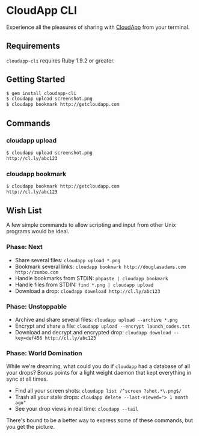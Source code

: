 # CloudApp CLI

Experience all the pleasures of sharing with [CloudApp][] from your terminal.

[cloudapp]: http://getcloudapp.com


## Requirements

`cloudapp-cli` requires Ruby 1.9.2 or greater.


## Getting Started

``` bash
$ gem install cloudapp-cli
$ cloudapp upload screenshot.png
$ cloudapp bookmark http://getcloudapp.com
```

## Commands

### cloudapp upload

``` bash
$ cloudapp upload screenshot.png
http://cl.ly/abc123
```

### cloudapp bookmark

``` bash
$ cloudapp bookmark http://getcloudapp.com
http://cl.ly/abc123
```

## Wish List

A few simple commands to allow scripting and input from other Unix programs
would be ideal.

### Phase: Next

 - Share several files: `cloudapp upload *.png`
 - Bookmark several links: `cloudapp bookmark http://douglasadams.com http://zombo.com`
 - Handle bookmarks from STDIN: `pbpaste | cloudapp bookmark`
 - Handle files from STDIN: `find *.png | cloudapp upload`
 - Download a drop: `cloudapp download http://cl.ly/abc123`

### Phase: Unstoppable

 - Archive and share several files: `cloudapp upload --archive *.png`
 - Encrypt and share a file: `cloudapp upload --encrypt launch_codes.txt`
 - Download and decrypt and encrypted drop: `cloudapp download --key=def456 http://cl.ly/abc123`

### Phase: World Domination

While we're dreaming, what could you do if `cloudapp` had a database of all your
drops? Bonus points for a light weight daemon that kept everything in sync at
all times.

 - Find all your screen shots: `cloudapp list /^screen ?shot.*\.png$/`
 - Trash all your stale drops: `cloudapp delete --last-viewed="> 1 month ago"`
 - See your drop views in real time: `cloudapp --tail`

There's bound to be a better way to express some of these commands, but you get
the picture.
